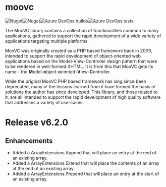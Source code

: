 # moovc

![Nuget](https://img.shields.io/nuget/v/moovc?style=plastic)![Nuget](https://img.shields.io/nuget/dt/moovc?style=plastic)![Azure DevOps builds](https://img.shields.io/azure-devops/build/vmartinspaul/MooVC/2?style=plastic)![Azure DevOps tests](https://img.shields.io/azure-devops/tests/vmartinspaul/MooVC/2?style=plastic)

The MooVC library contains a collection of functionalities common to many applications, gathered to support the rapid development of a wide variety of applications targeting multiple platforms.

MooVC was originally created as a PHP based framework back in 2009, intended to support the rapid development of object-oriented web applications based on the Model-View-Controller design pattern that were to be rendered in well-formed XHTML.  It is from this that MooVC gets its name - the **M**odel-**o**bject-**o**riented-**V**iew-**C**ontroller.

While the original MooVC PHP based framework has long since been deprecated, many of the lessons learned from it have formed the basis of solutions the author has since developed.  This library, and those related to it, are all intended to support the rapid development of high quality software that addresses a variety of use-cases.

# Release v6.2.0

## Enhancements

- Added a ArrayExtensions.Append that will place an entry at the end of an existing array.
- Added a ArrayExtensions.Extend that will place the contents of an array at the end of an existing array.
- Added a ArrayExtensions.Prepend that will place an entry at the start of an existing array.